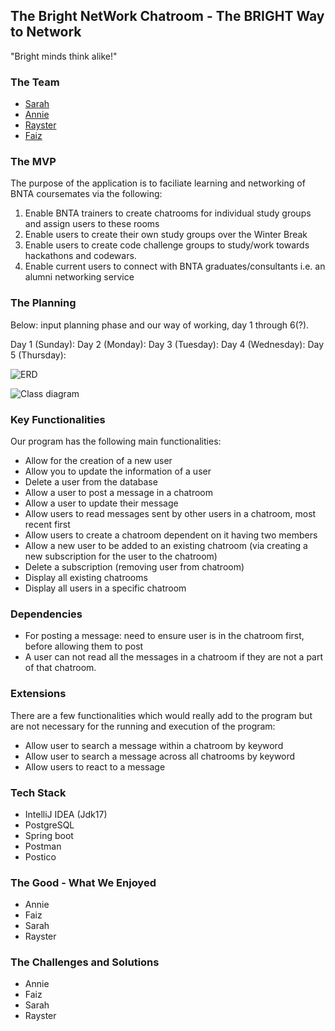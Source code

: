 ## The Bright NetWork Chatroom - The BRIGHT Way to Network

"Bright minds think alike!"


### The Team

* [Sarah](https://github.com/SarahOgunko)
* [Annie](https://github.com/anniewils97)
* [Rayster](https://github.com/rjrfrst)
* [Faiz](https://github.com/FaizF7)


### The MVP

The purpose of the application is to faciliate learning and networking of BNTA coursemates via the following:

1. Enable BNTA trainers to create chatrooms for individual study groups and assign users to these rooms
2. Enable users to create their own study groups over the Winter Break
3. Enable users to create code challenge groups to study/work towards hackathons and codewars.
4. Enable current users to connect with BNTA graduates/consultants i.e. an alumni networking service

### The Planning

Below: input planning phase and our way of working, day 1 through 6(?).

Day 1 (Sunday): 
Day 2 (Monday):
Day 3 (Tuesday):
Day 4 (Wednesday):
Day 5 (Thursday):

![ERD](<../../../../Desktop/Screenshot 2023-11-16 at 09.35.25.png>)

![Class diagram](<../../../../Desktop/Screenshot 2023-11-16 at 09.35.52.png>)


### Key Functionalities

Our program has the following main functionalities:

* Allow for the creation of a new user
* Allow you to update the information of a user
* Delete a user from the database
* Allow a user to post a message in a chatroom
* Allow a user to update their message
* Allow users to read messages sent by other users in a chatroom, most recent first
* Allow users to create a chatroom dependent on it having two members
* Allow a new user to be added to an existing chatroom (via creating a new subscription for the user to the chatroom)
* Delete a subscription (removing user from chatroom)
* Display all existing chatrooms
* Display all users in a specific chatroom


### Dependencies

* For posting a message: need to ensure user is in the chatroom first, before allowing them to post
* A user can not read all the messages in a chatroom if they are not a part of that chatroom.


### Extensions

There are a few functionalities which would really add to the program but are not necessary for the running and execution of the program:

- Allow user to search a message within a chatroom by keyword
- Allow user to search a message across all chatrooms by keyword
- Allow users to react to a message

### Tech Stack 

- IntelliJ IDEA (Jdk17)
- PostgreSQL
- Spring boot
- Postman
- Postico



### The Good - What We Enjoyed

* Annie
* Faiz
* Sarah
* Rayster

### The Challenges and Solutions

* Annie
* Faiz
* Sarah
* Rayster

